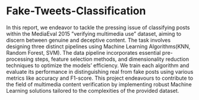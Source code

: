 # Fake-Tweets-Classification
In this report, we endeavor to tackle the pressing issue of classifying posts within the
MediaEval 2015 ”verifying multimedia use” dataset, aiming to discern between genuine
and deceptive content. The task involves designing three distinct pipelines using
Machine Learning Algorithms(KNN, Random Forest, SVM). The data pipeline
incorporates essential pre-processing steps, feature selection methods, and
dimensionality reduction techniques to optimize the models’ efficiency. We train each
algorithm and evaluate its performance in distinguishing real from fake posts using
various metrics like accuracy and F1-score. This project endeavours to contribute to the
field of multimedia content verification by implementing robust Machine Learning
solutions tailored to the complexities of the provided dataset.
